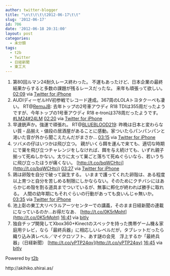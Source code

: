 ```yaml
---
author: twitter-blogger
title: "\n\t\t\t\t2012-06-17\t\t"
slug: '2012-06-17'
id: 706
date: '2012-06-18 20:31:00'
layout: post
categories:
  - 未分類
tags:
  - t2b
  - Twitter
  - 日経新聞
  - 東工大
---
```


<div xmlns:georss="http://www.georss.org/georss">

1.  <span><span>第80回ルマン24耐久レース終わった。 不運もあったけど、日本企業の最終結果からすると多数の課題が残るレースだったな。 来年も頑張って欲しい。</span> <span>[<span>02:09</span>](http://twitter.com/o_ob/status/214343916181393409) <span>via [Twitter for iPhone](http://twitter.com/download/iphone)</span></span></span>
2.  <span><span>AUDIディーゼルHV初参戦でレコード達成。367周のLOLAトヨタクーペも凄い。 RT@[RemuJB](http://twitter.com/RemuJB "RemuJB"): 去年トップの2号車アウディ R18 TDIは355周だったようですが、今年トップの1号車アウディ R18 e-tronは378周だったようです。[#LM24](http://twitter.com/search?q=%23LM24 "#LM24")[#24LM](http://twitter.com/search?q=%2324LM "#24LM")</span> <span>[<span>02:20</span>](http://twitter.com/o_ob/status/214346815296905216) <span>via [Twitter for iPhone](http://twitter.com/download/iphone)</span></span></span>
3.  <span><span>早速銃声か。強運で頑張れ。 RT@[BLUEBLOOD219](http://twitter.com/BLUEBLOOD219 "BLUEBLOOD219"): 昨晩は日本と変わらない質・品揃え・値段の居酒屋があることに感動。家ついたらパンパンパンと渇いた音が外から聞こえたんだがまさか…</span> <span>[<span>03:15</span>](http://twitter.com/o_ob/status/214360658752446464) <span>via [Twitter for iPhone](http://twitter.com/download/iphone)</span></span></span>
4.  <span><span>ツバメの仔はいつかは飛び立つ。 親がいくら餌を運んで来ても、適切な時期にで巣を飛び立つチャレンジをしなければ、餌を与え続けても、いずれ親子揃って死ぬしかない。太りに太って巣ごと落ちて死ぬぐらいなら、若いうちに飛び立ったほうが痛くない。 [http://t.co/bqWCHtcj](http://t.co/bqWCHtcj)</span> <span>[<span>03:27</span>](http://twitter.com/o_ob/status/214363574682914816) <span>via [Twitter for iPhone](http://twitter.com/download/iphone)</span></span></span>
5.  <span><span>鶏は卵殻を自分で破って誕生する。 いままで護ってくれた卵殻は、ある程度以上育つと自分を苦しめる制限にしかならない。そのためにクチバシにはあらかじめ殻を割る道具までついているが、無事に孵化が終われば勝手に取れる。 人間の幼年期にもそれぐらいの行動があっても良いんじゃ無いか。</span> <span>[<span>03:35</span>](http://twitter.com/o_ob/status/214365744488644610) <span>via [Twitter for iPhone](http://twitter.com/download/iphone)</span></span></span>
6.  <span><span>池上彰の東工大リベラルアーツセンターでの講義，そのまま日経新聞の連載になっているのか…お得だなあ． [http://t.co/0K5rMpht](http://t.co/0K5rMpht)</span> <span>[<span>16:41</span>](http://twitter.com/o_ob/status/214563396601921536) <span>via [bitly](http://bitly.com)</span></span></span>
7.  <span><span>独自チップ開発してXbox360+Kinectのスペックを持った携帯ゲーム機＆家庭用テレビ，なら「最終兵器」に相応しいレベルだが，タブレットだったら織り込み済レベル／マイクロソフト、あす謎の会見　浮上するか「最終兵器」（日経新聞） [http://t.co/yPTP24qv](http://t.co/yPTP24qv)</span> <span>[<span>16:45</span>](http://twitter.com/o_ob/status/214564519555510274) <span>via [bitly](http://bitly.com)</span></span></span>

</div>

Powered by [t2b](http://t2b.utilz.jp/)

<div>http://akihiko.shirai.as/</div>